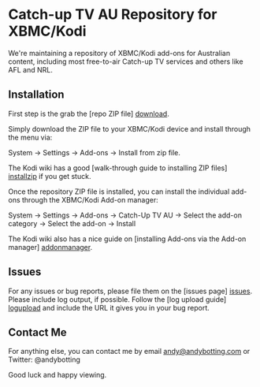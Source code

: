 # Catch-up TV AU Repository for XBMC/Kodi

We're maintaining a repository of XBMC/Kodi add-ons for Australian content, including most free-to-air Catch-up TV services and others like AFL and NRL.

Installation
------------
First step is the grab the [repo ZIP file] [download].

Simply download the ZIP file to your XBMC/Kodi device and install through the menu via:

System -> Settings -> Add-ons -> Install from zip file.

The Kodi wiki has a good [walk-through guide to installing ZIP files] [installzip] if you get stuck.

Once the repository ZIP file is installed, you can install the individual add-ons through the XBMC/Kodi Add-on manager:

System -> Settings -> Add-ons -> Catch-Up TV AU -> Select the add-on category -> Select the add-on -> Install

The Kodi wiki also has a nice guide on [installing Add-ons via the Add-on manager] [addonmanager].

Issues
------
For any issues or bug reports, please file them on the [issues page] [issues].
Please include log output, if possible. Follow the [log upload guide] [logupload] and include the URL it gives you in your bug report.

Contact Me
----------
For anything else, you can contact me by email <andy@andybotting.com> or Twitter: @andybotting

Good luck and happy viewing.

[download]: https://github.com/xbmc-catchuptv-au/repo/raw/master/repository.googlecode.xbmc-catchuptv-au/repository.googlecode.xbmc-catchuptv-au-1.3.zip
[installzip]: http://kodi.wiki/view/HOW-TO:Install_add-ons_from_zip_files
[addonmanager]: http://kodi.wiki/view/Add-on_manager
[logupload]: http://kodi.wiki/view/Log_file/Easy
[issues]: https://github.com/xbmc-catchuptv-au/repo/issues









